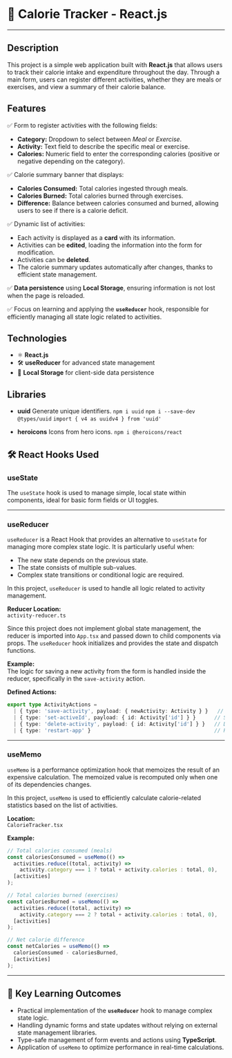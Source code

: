 # 🥗 Calorie Tracker - React.js
---
## Description

This project is a simple web application built with **React.js** that allows users to track their calorie intake and expenditure throughout the day. Through a main form, users can register different activities, whether they are meals or exercises, and view a summary of their calorie balance.

## Features

✅ Form to register activities with the following fields:
- **Category:** Dropdown to select between _Meal_ or _Exercise_.
- **Activity:** Text field to describe the specific meal or exercise.
- **Calories:** Numeric field to enter the corresponding calories (positive or negative depending on the category).

✅ Calorie summary banner that displays:
- **Calories Consumed:** Total calories ingested through meals.
- **Calories Burned:** Total calories burned through exercises.
- **Difference:** Balance between calories consumed and burned, allowing users to see if there is a calorie deficit.

✅ Dynamic list of activities:
- Each activity is displayed as a **card** with its information.
- Activities can be **edited**, loading the information into the form for modification.
- Activities can be **deleted**.
- The calorie summary updates automatically after changes, thanks to efficient state management.

✅ **Data persistence** using **Local Storage**, ensuring information is not lost when the page is reloaded.

✅ Focus on learning and applying the **`useReducer`** hook, responsible for efficiently managing all state logic related to activities.

## Technologies

- ⚛️ **React.js**
- 🛠️ **useReducer** for advanced state management
- 💾 **Local Storage** for client-side data persistence

## Libraries
- **uuid**
    Generate unique identifiers.
        `npm i uuid`
        `npm i --save-dev @types/uuid`
        `import { v4 as uuidv4 } from 'uuid'`

- **heroicons**
    Icons from hero icons.
        `npm i @heroicons/react`

## 🛠️ React Hooks Used

### useState

The `useState` hook is used to manage simple, local state within components, ideal for basic form fields or UI toggles.

---

### useReducer

`useReducer` is a React Hook that provides an alternative to `useState` for managing more complex state logic. It is particularly useful when:

- The new state depends on the previous state.
- The state consists of multiple sub-values.
- Complex state transitions or conditional logic are required.

In this project, `useReducer` is used to handle all logic related to activity management.

**Reducer Location:**  
`activity-reducer.ts`

Since this project does not implement global state management, the reducer is imported into `App.tsx` and passed down to child components via props. The `useReducer` hook initializes and provides the state and dispatch functions.

**Example:**  
The logic for saving a new activity from the form is handled inside the reducer, specifically in the `save-activity` action.

**Defined Actions:**

```ts
export type ActivityActions =
  | { type: 'save-activity', payload: { newActivity: Activity } }   // Create or update an activity
  | { type: 'set-activeId', payload: { id: Activity['id'] } }      // Set active activity for editing
  | { type: 'delete-activity', payload: { id: Activity['id'] } }   // Delete an activity
  | { type: 'restart-app' }                                        // Reset the app
```

---

### useMemo

`useMemo` is a performance optimization hook that memoizes the result of an expensive calculation. The memoized value is recomputed only when one of its dependencies changes.

In this project, `useMemo` is used to efficiently calculate calorie-related statistics based on the list of activities.

**Location:**  
`CalorieTracker.tsx`

**Example:**

```ts
// Total calories consumed (meals)
const caloriesConsumed = useMemo(() =>
  activities.reduce((total, activity) =>
    activity.category === 1 ? total + activity.calories : total, 0),
  [activities]
);

// Total calories burned (exercises)
const caloriesBurned = useMemo(() =>
  activities.reduce((total, activity) =>
    activity.category === 2 ? total + activity.calories : total, 0),
  [activities]
);

// Net calorie difference
const netCalories = useMemo(() =>
  caloriesConsumed - caloriesBurned,
  [activities]
);
```

---

## 🚀 Key Learning Outcomes

- Practical implementation of the **`useReducer`** hook to manage complex state logic.
- Handling dynamic forms and state updates without relying on external state management libraries.
- Type-safe management of form events and actions using **TypeScript**.
- Application of `useMemo` to optimize performance in real-time calculations.
